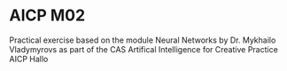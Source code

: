 # AICP M02
 Practical exercise based on the module Neural Networks by Dr. Mykhailo Vladymyrovs as part of the CAS Artifical Intelligence for Creative Practice AICP
Hallo